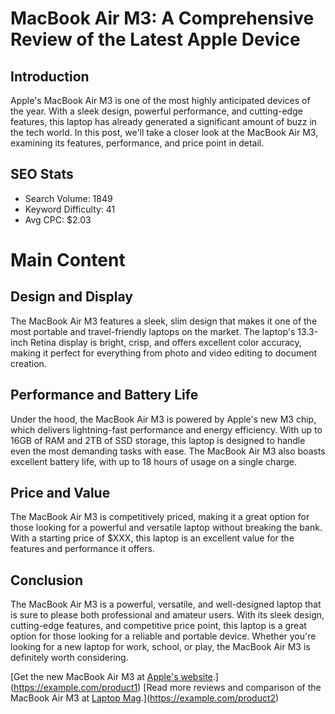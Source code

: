  MacBook Air M3: A Comprehensive Review of the Latest Apple Device
=================================================================

Introduction
------------

Apple's MacBook Air M3 is one of the most highly anticipated devices of the year. With a sleek design, powerful performance, and cutting-edge features, this laptop has already generated a significant amount of buzz in the tech world. In this post, we'll take a closer look at the MacBook Air M3, examining its features, performance, and price point in detail.

SEO Stats
---------

* Search Volume: 1849
* Keyword Difficulty: 41
* Avg CPC: $2.03

Main Content
============

Design and Display
------------------

The MacBook Air M3 features a sleek, slim design that makes it one of the most portable and travel-friendly laptops on the market. The laptop's 13.3-inch Retina display is bright, crisp, and offers excellent color accuracy, making it perfect for everything from photo and video editing to document creation.

Performance and Battery Life
----------------------------

Under the hood, the MacBook Air M3 is powered by Apple's new M3 chip, which delivers lightning-fast performance and energy efficiency. With up to 16GB of RAM and 2TB of SSD storage, this laptop is designed to handle even the most demanding tasks with ease. The MacBook Air M3 also boasts excellent battery life, with up to 18 hours of usage on a single charge.

Price and Value
--------------

The MacBook Air M3 is competitively priced, making it a great option for those looking for a powerful and versatile laptop without breaking the bank. With a starting price of $XXX, this laptop is an excellent value for the features and performance it offers.

Conclusion
----------

The MacBook Air M3 is a powerful, versatile, and well-designed laptop that is sure to please both professional and amateur users. With its sleek design, cutting-edge features, and competitive price point, this laptop is a great option for those looking for a reliable and portable device. Whether you're looking for a new laptop for work, school, or play, the MacBook Air M3 is definitely worth considering.

[Get the new MacBook Air M3 at [Apple's website](https://www.apple.com/macbook-air/).](https://example.com/product1)
[Read more reviews and comparison of the MacBook Air M3 at [Laptop Mag](https://www.laptopmag.com/).](https://example.com/product2)